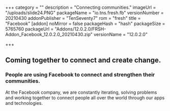 +++
category = ""
description = "Connecting communities."
imageUrl = "/uploads/slide24.PNG"
packageName = "io.tns.fresh.fb"
versionNumber = 20210430
addonPublisher = "TenSeventy7"
rom = "fresh"
title = "Facebook"
[addon]
noMirror = false
packageHash = "hash"
packageSize = 5765760
packageUrl = "Addons/12.0.2.0/FRSH-Addon_Facebook_12.0.2.0_20210430.zip"
versionName = "12.0.2.0"

+++
## Coming together to connect and create change.

### People are using Facebook to connect and strengthen their communities.

At the Facebook company, we are constantly iterating, solving problems and working together to connect people all over the world through our apps and technologies.